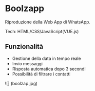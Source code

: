 # Boolzapp

Riproduzione della Web App di WhatsApp. 

Tech: HTML/CSS/JavaScript(VUE.js) 

## Funzionalità

+ Gestione della data in tempo reale
+ Invio messaggi
+ Risposta automatica dopo 3 secondi
+ Possibilità di filtrare i contatti

![] (boolzap.jpg)
